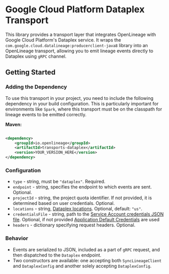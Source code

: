 # Google Cloud Platform Dataplex Transport

This library provides a transport layer that integrates OpenLineage with Google Cloud Platform's Dataplex service.
It wraps the `com.google.cloud.datalineage:producerclient-java8` library into an OpenLineage transport, allowing you to
emit lineage events directly to Dataplex using `gRPC` channel.

## Getting Started

### Adding the Dependency

To use this transport in your project, you need to include the following dependency in your build configuration. This is
particularly important for environments like `Spark`, where this transport must be on the classpath for lineage events
to
be emitted correctly.

**Maven:**

```xml

<dependency>
    <groupId>io.openlineage</groupId>
    <artifactId>transports-dataplex</artifactId>
    <version>YOUR_VERSION_HERE</version>
</dependency>
```

### Configuration

- `type` - string, must be `"dataplex"`. Required.
- `endpoint` - string, specifies the endpoint to which events are sent. Optional.
- `projectId` - string, the project quota identifier. If not provided, it is determined based on user credentials. Optional.
- `locations` - string, [Dataplex locations](https://cloud.google.com/dataplex/docs/locations). Optional, default:
  `"us"`.
- `credentialsFile` - string, path
  to the [Service Account credentials JSON file](https://developers.google.com/workspace/guides/create-credentials#create_credentials_for_a_service_account).
  Optional, if not
  provided [Application Default Credentials](https://cloud.google.com/docs/authentication/application-default-credentials)
  are used
- `headers` - dictionary specifying request headers. Optional.

### Behavior

- Events are serialized to JSON, included as a part of `gRPC` request, and then dispatched to the `Dataplex` endpoint.
- Two constructors are available: one accepting both `SyncLineageClient` and `DataplexConfig` and another solely accepting
  `DataplexConfig`.
